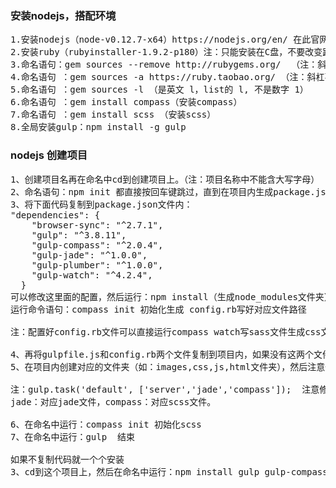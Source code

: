 
### 安装nodejs，搭配环境
<pre>1.安装nodejs（node-v0.12.7-x64）https://nodejs.org/en/ 在此官网下载，  中文版网址：http://nodejs.cn/
2.安装ruby（rubyinstaller-1.9.2-p180）注：只能安装在C盘，不要改变路径
3.命名语句：gem sources --remove http://rubygems.org/  （注：斜杠不能掉）
4.命名语句 ：gem sources -a https://ruby.taobao.org/ （注：斜杠不能掉）
5.命名语句 ：gem sources -l （是英文 l，list的 l, 不是数字 1）
6.命名语句 ：gem install compass（安装compass）
7.命名语句 ：gem install scss （安装scss）
8.全局安装gulp：npm install -g gulp
</pre>


### nodejs 创建项目

<pre>1、创建项目名再在命名中cd到创建项目上。（注：项目名称中不能含大写字母）
2、命名语句：npm init 都直接按回车键跳过，直到在项目内生成package.json文件。
3、将下面代码复制到package.json文件内：
"dependencies": {
    "browser-sync": "^2.7.1",
    "gulp": "^3.8.11",
    "gulp-compass": "^2.0.4",
    "gulp-jade": "^1.0.0",
    "gulp-plumber": "^1.0.0",
    "gulp-watch": "^4.2.4",
  }
可以修改这里面的配置，然后运行：npm install（生成node_modules文件夹）下载package.json文件内配置的文件
运行命令语句：compass init 初始化生成 config.rb写好对应文件路径

注：配置好config.rb文件可以直接运行compass watch写sass文件生成css文件

4、再将gulpfile.js和config.rb两个文件复制到项目内，如果没有这两个文件就得到官网：https://www.npmjs.com/上去看文档自己写。
5、在项目内创建对应的文件夹（如：images,css,js,html文件夹），然后注意修改这gulpfile.js和config.rb两个文件里的对应路径。

注：gulp.task('default', ['server','jade','compass']);  注意修改这里面的对应要生成的文件。
jade：对应jade文件，compass：对应scss文件。

6、在命名中运行：compass init 初始化scss
7、在命名中运行：gulp  结束

如果不复制代码就一个个安装
3、cd到这个项目上，然后在命名中运行：npm install gulp gulp-compass 这就安装了gulp-compass 其他如这
</pre>



